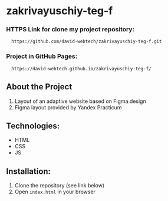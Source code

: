 # zakrivayuschiy-teg-f

### HTTPS Link for clone my project repository: 

```
  https://github.com/david-webtech/zakrivayuschiy-teg-f.git
```

### Project in GitHub Pages: 

```
  https://david-webtech.github.io/zakrivayuschiy-teg-f/
```

## About the Project
1. Layout of an adaptive website based on Figma design
2. Figma layout provided by Yandex Practicum

## Technologies:
- HTML
- CSS
- JS

## Installation:
1. Clone the repository (see link below)
2. Open `index.html` in your browser



